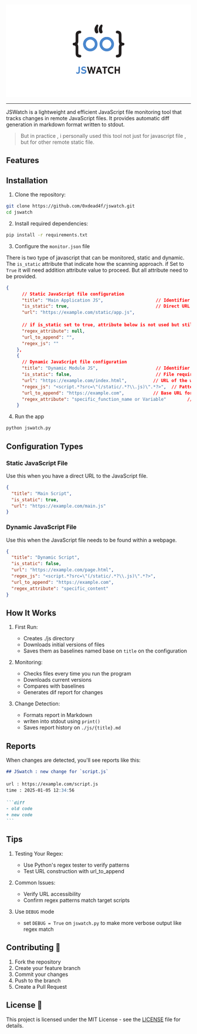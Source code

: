 ![Logo](logo.png)

---

JSWatch is a lightweight and efficient JavaScript file monitoring tool that tracks changes in remote JavaScript files. It provides automatic diff generation in markdown format written to stdout. 

> But in practice , i personally used this tool not just for javascript file , but for other remote static file.

## Features

## Installation

1. Clone the repository:

```bash
git clone https://github.com/0xdead4f/jswatch.git
cd jswatch
```

2. Install required dependencies:

```bash
pip install -r requirements.txt
```

3. Configure the `monitor.json` file

There is two type of javascript that can be monitored, static and dynamic. The `is_static` attribute that indicate how the scanning approach. if Set to `True` it will need addition attribute value to proceed. But all attribute need to be provided.

```json
{
      // Static JavaScript file configuration
      "title": "Main Application JS",                    // Identifier for the file, will be used as filename
      "is_static": true,                                 // Direct URL to JS file
      "url": "https://example.com/static/app.js",

      // if is_static set to true, attribute below is not used but still must be provided
      "regex_attribute": null,
      "url_to_append": "",
      "regex_js": ""
    },
    {
      // Dynamic JavaScript file configuration
      "title": "Dynamic Module JS",                      // Identifier for monitoring
      "is_static": false,                                // File requires scraping from webpage
      "url": "https://example.com/index.html",          // URL of the webpage containing the script
      "regex_js": "<script.*?src=\"(/static/.*?\\.js)\".*?>",  // Pattern to find script tags
      "url_to_append": "https://example.com",           // Base URL for completing relative paths
      "regex_attribute": "specific_function_name or Variable"        // Pattern to identify correct script content
    }
```

4. Run the app

```bash
python jswatch.py
```

## Configuration Types

### Static JavaScript File

Use this when you have a direct URL to the JavaScript file.

```json
{
  "title": "Main Script",
  "is_static": true,
  "url": "https://example.com/main.js"
}
```

### Dynamic JavaScript File

Use this when the JavaScript file needs to be found within a webpage.

```json
{
  "title": "Dynamic Script",
  "is_static": false,
  "url": "https://example.com/page.html",
  "regex_js": "<script.*?src=\"(/static/.*?\\.js)\".*?>",
  "url_to_append": "https://example.com",
  "regex_attribute": "specific_content"
}
```

## How It Works

1. First Run:

   - Creates ./js directory
   - Downloads initial versions of files
   - Saves them as baselines named base on `title` on the configuration

2. Monitoring:

   - Checks files every time you run the program
   - Downloads current versions
   - Compares with baselines
   - Generates dif report for changes

3. Change Detection:
   - Formats report in Markdown
   - writen into stdout using `print()`
   - Saves report history on `./js/{title}.md`

## Reports

When changes are detected, you'll see reports like this:

````markdown
## JSwatch : new change for `script.js`

url : https://example.com/script.js
time : 2025-01-05 12:34:56

```diff
- old code
+ new code
```
````

## Tips

1. Testing Your Regex:

   - Use Python's regex tester to verify patterns
   - Test URL construction with url_to_append

2. Common Issues:

   - Verify URL accessibility
   - Confirm regex patterns match target scripts

3. Use `DEBUG` mode
   - set `DEBUG = True` on `jswatch.py` to make more verbose output like regex match

## Contributing 🤝

1. Fork the repository
2. Create your feature branch
3. Commit your changes
4. Push to the branch
5. Create a Pull Request

## License 📄

This project is licensed under the MIT License - see the [LICENSE](LICENSE) file for details.
